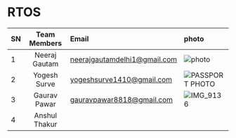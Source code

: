 # RTOS

|SN| Team Members | Email | photo |
|:---|:----:|:---| :---- | 
| 1|Neeraj Gautam| neerajgautamdelhi1@gmail.com | ![photo](https://user-images.githubusercontent.com/98866993/159467383-85bdff2a-0f9e-4493-aa8c-18982fafa74a.JPG) |
|2|Yogesh Surve| yogeshsurve1410@gmail.com | ![PASSPORT PHOTO](https://user-images.githubusercontent.com/83902823/159483435-f2dad295-f182-4bd7-a335-38136e469546.jpg)   |
|3|Gaurav Pawar| gauravpawar8818@gmail.com | ![IMG_9136](https://user-images.githubusercontent.com/57553580/168004168-1fdefd09-6aed-47e2-89cf-b516397af15f.JPG) |
|4|Anshul Thakur|       |     |

